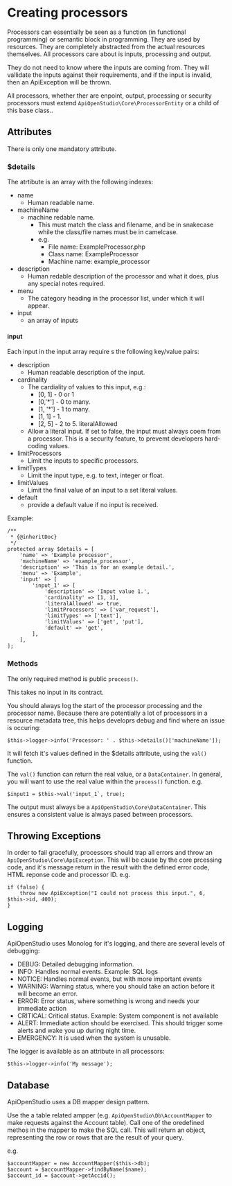 Creating processors
===================

Processors can essentially be seen as a function (in functional programming) or
semantic block in programming. They are used by resources. They are completely
abstracted from the actual resources themselves. All processors care about is
inputs, processing and output.

They do not need to know where the inputs are coming from. They will vallidate
the inputs against their requirements, and if the input is invalid, then an
ApiException will be thrown.

All processors, whether ther are enpoint, output, processing or security
processors must extend ```ApiOpenStudio\Core\ProcessorEntity``` or a child
of this base class..

Attributes
----------

There is only one mandatory attribute.

### $details

The atrtibute is an array with the following indexes:

* name
    * Human readable name.
* machineName
    * machine redable name.
        * This must match the class and filename, and be in snakecase while the
          class/file names must be in camelcase.
        * e.g.
            * File name: ExampleProcessor.php
            * Class name: ExampleProcessor
            * Machine name: example_processor
* description
    * Human redable description of the processor and what it does, plus any
      special notes required.
* menu
    * The category heading in the processor list, under which it will appear.
* input
    * an array of inputs

#### input

Each input in the input array require s the following key/value pairs:

* description
    * Human readable description of the input.
* cardinality
    * The cardiality of values to this input, e.g.:
        * [0, 1] - 0 or 1
        * [0,'*'] - 0 to many.
        * [1, '*'] - 1 to many.
        * [1, 1] - 1.
        * [2, 5] - 2 to 5. literalAllowed
    * Allow a literal input. If set to false, the input must always coem from a
      processor. This is a security feature, to prevemt developers hard-coding
      values.
* limitProcessors
    * Limit the inputs to specific processors.
* limitTypes
    * Limit the input type, e.g. to text, integer or float.
* limitValues
    * Limit the final value of an input to a set literal values.
* default
    * provide a default value if no input is received.

Example:

    /**
     * {@inheritDoc}
     */
    protected array $details = [
        'name' => 'Example processor',
        'machineName' => 'example_processor',
        'description' => 'This is for an example detail.',
        'menu' => 'Example',
        'input' => [
            'input_1' => [
                'description' => 'Input value 1.',
                'cardinality' => [1, 1],
                'literalAllowed' => true,
                'limitProcessors' => ['var_request'],
                'limitTypes' => ['text'],
                'limitValues' => ['get', 'put'],
                'default' => 'get',
            ],
        ],
    ];

### Methods

The only required method is public ```process()```.

This takes no input in its contract.

You should always log the start of the processor processing and the processor
name. Because there are potentially a lot of processors in a resource metadata
tree, this helps developrs debug and find where an issue is occuring:

    $this->logger->info('Processor: ' . $this->details()['machineName']);

It will fetch it's values defined in the $details attribute, using
the ```val()``` function.

The ```val()``` function can return the real value, or a ```DataContainer```. In
general, you will want to use the real value within the ```process()```
function. e.g.

    $input1 = $this->val('input_1`, true);

The output must always be a ```ApiOpenStudio\Core\DataContainer```. This ensures
a consistent value is always pased between processors.

Throwing Exceptions
-------------------

In order to fail gracefully, processors should trap all errors and throw
an ```ApiOpenStudio\Core\ApiException```. This will be cause by the core
prcessing code, and it's message return in the result with the defined error
code, HTML reponse code and processor ID. e.g.

    if (false) {
        throw new ApiException("I could not process this input.", 6, $this->id, 400);
    }

Logging
-------

ApiOpenStudio uses Monolog for it's logging, and there are several levels of
debugging:

* DEBUG: Detailed debugging information.
* INFO: Handles normal events. Example: SQL logs
* NOTICE: Handles normal events, but with more important events
* WARNING: Warning status, where you should take an action before it will become
  an error.
* ERROR: Error status, where something is wrong and needs your immediate action
* CRITICAL: Critical status. Example: System component is not available
* ALERT: Immediate action should be exercised. This should trigger some alerts
  and wake you up during night time.
* EMERGENCY: It is used when the system is unusable.

The logger is available as an attribute in all processors:

    $this->logger->info('My message');

Database
--------

ApiOpenStudio uses a DB mapper design pattern.

Use the a table related ampper (e.g. ```ApiOpenStudio\Db\AccountMapper``` to
make requests against the Account table). Call one of the oredefined methos in
the mapper to make the SQL call. This will return an object, representing the
row or rows that are the result of your query.

e.g.

    $accountMapper = new AccountMapper($this->db);
    $account = $accountMapper->findByName($name);
    $account_id = $account->getAccid();
